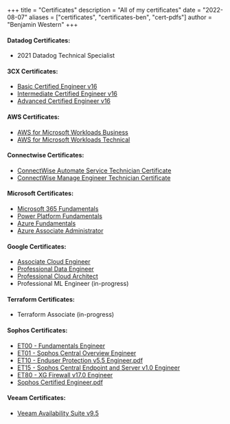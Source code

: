 +++
title = "Certificates"
description = "All of my certificates"
date = "2022-08-07"
aliases = ["certificates", "certificates-ben", "cert-pdfs"]
author = "Benjamin Western"
+++
#### Datadog Certificates:
- 2021 Datadog Technical Specialist

#### 3CX Certificates:
- [Basic Certified Engineer v16](/files/3CX/3CX-Basic-Certified-Engineer-v16.pdf)
- [Intermediate Certified Engineer v16](/files/3CX/3CX-Intermediate-Certified-Engineer-v16.pdf)
- [Advanced Certified Engineer v16](/files/3CX/3CX-Advanced-Certified-Engineer-v16.pdf)

#### AWS Certificates:
- [AWS for Microsoft Workloads Business](/files/AWS/AWS-for-Microsoft-Workloads-Business.pdf)
- [AWS for Microsoft Workloads Technical](/files/AWS/AWS-for-Microsoft-Workloads-Technical.pdf)

#### Connectwise Certificates:
- [ConnectWise Automate Service Technician Certificate](/files/Connectwise/ConnectWise-Automate-Service-Technician-Certificate.pdf)
- [ConnectWise Manage Engineer Technician Certificate](/files/Connectwise/ConnectWise-Manage-Engineer-Technician-Certificate.pdf)

#### Microsoft Certificates: 
- [Microsoft 365 Fundamentals](/files/Microsoft/Microsoft-365-Fundamentals.pdf)
- [Power Platform Fundamentals](/files/Microsoft/Power-Platform-Fundamentals.pdf)
- [Azure Fundamentals](/files/Microsoft/Azure-Fundamentals.pdf)
- [Azure Associate Administrator](/files/Microsoft/Azure-Administrator-Associate.pdf)


#### Google Certificates: 
- [Associate Cloud Engineer](/files/Google/Associate-Cloud-Engineer.pdf)
- [Professional Data Engineer](/files/Google/Professional-Data-Engineer.pdf)
- [Professional Cloud Architect](/files/Google/Professional-Cloud-Architect.pdf)
- Professional ML Engineer (in-progress)

#### Terraform Certificates:
- Terraform Associate (in-progress)

#### Sophos Certificates:
- [ET00 - Fundamentals Engineer](/files/Sophos/ET00-Fundamentals-Engineer.pdf)
- [ET01 - Sophos Central Overview Engineer](/files/Sophos/ET01-Sophos-Central-Overview-Engineer.pdf)
- [ET10 - Enduser Protection v5.5 Engineer.pdf](/files/Sophos/ET10-Enduser-Protection-v5.5-Engineer.pdf)
- [ET15 - Sophos Central Endpoint and Server v1.0 Engineer](/files/Sophos/ET15-Sophos-Central-Endpoint-and-Server-v1.0-Engineer.pdf)
- [ET80 - XG Firewall v17.0 Engineer](/files/Sophos/ET80-XG-Firewall-v17.0-Engineer.pdf)
- [Sophos Certified Engineer.pdf](/files/Sophos/Sophos-Certified-Engineer-Gold.pdf)

#### Veeam Certificates:
- [Veeam Availability Suite v9.5](/files/Veeam/Veeam-Availability-Suite-v9.5.pdf)